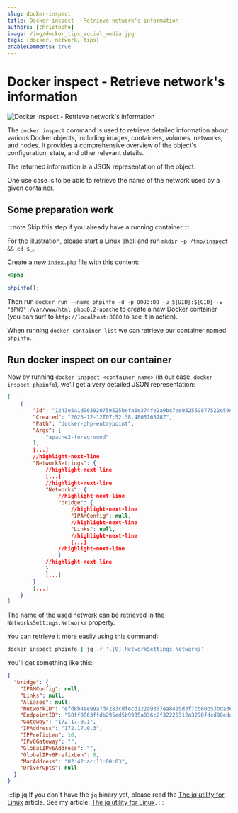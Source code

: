 ```yaml
---
slug: docker-inspect
title: Docker inspect - Retrieve network's information 
authors: [christophe]
image: /img/docker_tips_social_media.jpg
tags: [docker, network, tips]
enableComments: true
---
```

# Docker inspect - Retrieve network's information

![Docker inspect - Retrieve network's information](/img/docker_tips_header.jpg)

The `docker inspect` command is used to retrieve detailed information about various Docker objects, including images, containers, volumes, networks, and nodes. It provides a comprehensive overview of the object's configuration, state, and other relevant details.

The returned information is a JSON representation of the object.

One use case is to be able to retrieve the name of the network used by a given container.

<!-- truncate -->

## Some preparation work

:::note Skip this step if you already have a running container
:::

For the illustration, please start a Linux shell and run `mkdir -p /tmp/inspect && cd $_`.

Create a new `index.php` file with this content:

```php
<?php

phpinfo();
```

Then run `docker run --name phpinfo -d -p 8080:80 -u ${UID}:${GID} -v "$PWD":/var/www/html php:8.2-apache` to create a new Docker container (you can surf to `http://localhost:8080` to see it in action).

When running `docker container list` we can retrieve our container named `phpinfo`.

## Run docker inspect on our container

Now by running `docker inspect <container_name>` (in our case, `docker inspect phpinfo`), we'll get a very detailed JSON representation:

```json
[
    {
        "Id": "1243e5a1d063920759525befa6e374fe2a9bc7ae032559877522e59d7afdc6e8",
        "Created": "2023-12-12T07:52:38.480516578Z",
        "Path": "docker-php-entrypoint",
        "Args": [
            "apache2-foreground"
        ],
        [...]
        //highlight-next-line
        "NetworkSettings": {
            //highlight-next-line
            [...]
            //highlight-next-line
            "Networks": {
                //highlight-next-line
                "bridge": {
                    //highlight-next-line
                    "IPAMConfig": null,
                    //highlight-next-line
                    "Links": null,
                    //highlight-next-line
                    [...]
                //highlight-next-line
                }
            //highlight-next-line
            }
            [...]
        }
        [...]
    }
]
```

The name of the used network can be retrieved in the `NetworksSettings.Networks` property.

You can retrieve it more easily using this command:

```bash
docker inspect phpinfo | jq -r '.[0].NetworkSettings.Networks'
```

You'll get something like this:

```json
{
  "bridge": {
    "IPAMConfig": null,
    "Links": null,
    "Aliases": null,
    "NetworkID": "efd8b4ee99a7d4283cdfecd122a9357ea8415d3f7cb60b53bda36f1f08d76847",
    "EndpointID": "58ff9063ffdb295ed5b9935a036c2f32225312a3290fdcd90eda96e5f5b6c12b",
    "Gateway": "172.17.0.1",
    "IPAddress": "172.17.0.3",
    "IPPrefixLen": 16,
    "IPv6Gateway": "",
    "GlobalIPv6Address": "",
    "GlobalIPv6PrefixLen": 0,
    "MacAddress": "02:42:ac:11:00:03",
    "DriverOpts": null
  }
}
```

:::tip jq
If you don't have the `jq` binary yet, please read the [The jq utility for Linux](/blog/linux-jq) article. See my article: [The jq utility for Linux](/blog/linux-jq).
:::
